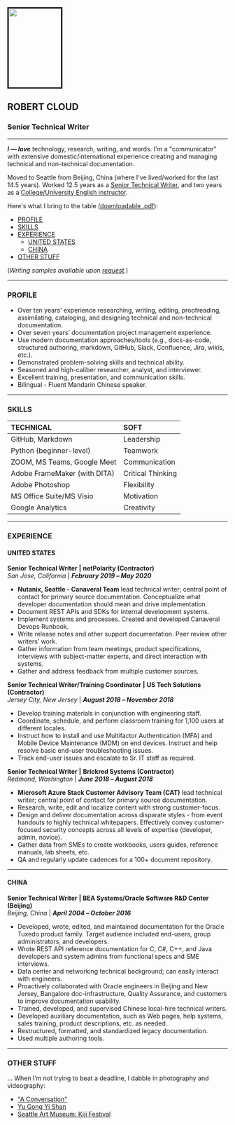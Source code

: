 <img style="max-width:95%;border:3px solid black;" src="https://github.com/keshihua5/resume/blob/master/images/me2.jpeg" width="120" height="180">

## ROBERT CLOUD

### Senior Technical Writer

------

***I — love*** technology, research, writing, and words. I'm a "communicator" with extensive domestic/international experience creating and managing technical and non-technical documentation.

Moved to Seattle from Beijing, China (where I've lived/worked for the last 14.5 years). Worked 12.5 years as a [Senior Technical Writer](https://github.com/keshihua5/resume/blob/master/images/rc_lor.pdf), and two years as a [College/University English instructor](https://www.youtube.com/watch?v=m34cB7ELO0s&feature=youtu.be). 

Here's what I bring to the table ([downloadable .pdf](images/Rcloud_res.pdf)):

- [PROFILE](https://github.com/keshihua5/resume#profile)    
- [SKILLS](https://github.com/keshihua5/resume#skills)    
- [EXPERIENCE]( https://github.com/keshihua5/resume#experience)    
  - [UNITED STATES](https://github.com/keshihua5/resume#united-states)
  - [CHINA](https://github.com/keshihua5/resume#china)     
- [OTHER STUFF](https://github.com/keshihua5/resume#other-stuff)  

(*Writing samples available upon <A HREF="mailto:rtcloud55@gmail.com">request</A>.*)

------



### PROFILE

- Over ten years' experience researching, writing, editing, proofreading, assimilating, cataloging, and designing technical and non-technical documentation. 
- Over seven years’ documentation project management experience.  
- Use modern documentation approaches/tools (e.g., docs-as-code, structured authoring, markdown, GitHub, Slack, Confluence, Jira, wikis, etc.).
- Demonstrated problem-solving skills and technical ability.
- Seasoned and high-caliber researcher, analyst, and interviewer.
- Excellent training, presentation, and communication skills.
- Bilingual - Fluent Mandarin Chinese speaker.

------
### SKILLS
| **TECHNICAL**                | **SOFT**     |
| :--------------------------- | :---------------- |
| GitHub, Markdown             | Leadership        |
| Python (beginner-level)      | Teamwork          |
| ZOOM, MS Teams, Google Meet  | Communication     |
| Adobe FrameMaker (with DITA) | Critical Thinking |
| Adobe Photoshop              | Flexibility       |
| MS Office Suite/MS Visio     | Motivation        |
| Google Analytics             | Creativity        |

------

### EXPERIENCE

#### UNITED STATES

**Senior Technical Writer** **|** **netPolarity (Contractor)**    
*San Jose, California* | ***February 2019* *–* *May 2020***

- **Nutanix, Seattle - Canaveral Team** lead technical writer; central point of contact for primary source documentation. Conceptualize what developer documentation should mean and drive implementation.     
- Document REST APIs and SDKs for internal development systems.     
- Implement systems and processes. Created and developed Canaveral Devops Runbook.     
- Write release notes and other support documentation. Peer review other writers’ work.    
- Gather information from team meetings, product specifications, interviews with subject-matter experts, and direct interaction with systems.    
- Gather and address feedback from multiple customer sources.   

**Senior Technical Writer/Training Coordinator** **|** **US Tech Solutions (Contractor)**   
*Jersey City, New Jersey* | ***August 2018* *–* *November 2018***

- Develop training materials in conjunction with engineering staff.
- Coordinate, schedule, and perform classroom training for 1,100 users at different locales.
- Instruct how to install and use Multifactor Authentication (MFA) and Mobile Device Maintenance (MDM) on end devices. Instruct and help resolve basic end-user troubleshooting issues.
- Track end-user issues and escalate to Sr. IT staff as required.

**Senior Technical Writer** **|** **Brickred Systems (Contractor)**       
*Redmond, Washington* | ***June 2018* *–* *August 2018***

- **Microsoft Azure Stack Customer Advisory Team (CAT)** lead technical writer; central point of contact for primary source documentation.
- Research, write, edit and localize content with strong customer-focus.
- Design and deliver documentation across disparate styles - from event handouts to highly technical whitepapers. Effectively convey customer-focused security concepts across all levels of expertise (developer, admin, novice).
- Gather data from SMEs to create workbooks, users guides, reference manuals, lab sheets, etc.
- QA and regularly update cadences for a 100+ document repository.

------



#### CHINA

**Senior Technical Writer** **| BEA Systems/Oracle Software R&D Center (Beijing)**   
*Beijing, China* | ***April* *2004* *–* *October 2016***

- Developed, wrote, edited, and maintained documentation for the Oracle Tuxedo product family. Target audience included end-users, group administrators, and developers.   
- Wrote REST API reference documentation for C, C#, C++, and Java developers and system admins from functional specs and SME interviews.     
- Data center and networking technical background; can easily interact with engineers.    
- Proactively collaborated with Oracle engineers in Beijing and New Jersey, Bangalore doc-infrastructure, Quality Assurance, and customers to improve documentation usability.     
- Trained, developed, and supervised Chinese local-hire technical writers.     
- Developed auxiliary documentation, such as Web pages, help systems, sales training, product descriptions, etc. as needed.   
- Restructured, formatted, and standardized legacy documentation.    
- Used multiple authoring tools.    

------

### OTHER STUFF

... When I’m not trying to beat a deadline, I dabble in photography and videography:

- ["A Conversation"](https://vimeo.com/216641592/75255e335f)
- [Yu Gong Yi Shan](https://www.youtube.com/watch?v=xtFQ3AC94yA&feature=youtu.be)  
- [Seattle Art Museum: Kiji Festival](https://photos.google.com/share/AF1QipMcUsvjHf77aqac2PyIQlqXfO3OxdSu2nRquaGH3i5me5L1L53XQHHtWzbKl_NdRw?key=TVdBcEdsTmFoR0ItczVrR2JQM1N5NWItR0N6Tl9B)

